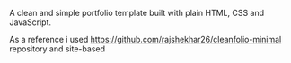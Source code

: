 A clean and simple portfolio template built with plain HTML, CSS and JavaScript.

As a reference i used https://github.com/rajshekhar26/cleanfolio-minimal repository and site-based